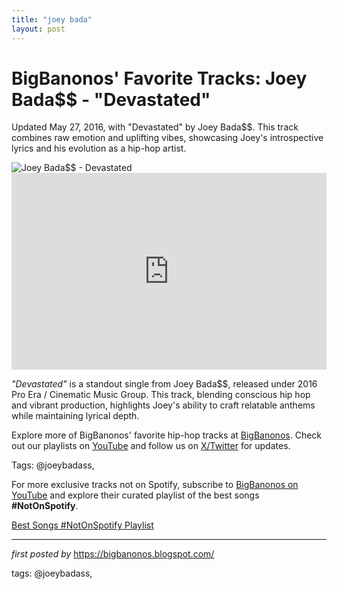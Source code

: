 ```yaml
---
title: "joey bada"
layout: post
---
```

<!-- Post Title -->
<h1 >BigBanonos' Favorite Tracks: Joey Bada$$ - "Devastated"</h1> <!-- Introductory Text -->
<p >Updated May 27, 2016, with "Devastated" by Joey Bada$$. This track combines raw emotion and uplifting vibes, showcasing Joey's introspective lyrics and his evolution as a hip-hop artist.</p> <!-- Featured Image -->
<div > <img src="https://theweeklycoos.blog/wp-content/uploads/2022/07/joey-badass-5-1200x812-1.jpeg" alt="Joey Bada$$ - Devastated" />
</div> <!-- YouTube Video Embed -->
<div > <iframe width="100%" height="315" src="https://www.youtube.com/embed/RLnA25dVzrQ" title="Joey Bada$$ - 'Devastated' (Official Music Video)" frameborder="0" allow="accelerometer; autoplay; encrypted-media; gyroscope; picture-in-picture; web-share" referrerpolicy="strict-origin-when-cross-origin" allowfullscreen></iframe>
</div> <!-- Song Information -->
<div > <p><em>"Devastated"</em> is a standout single from Joey Bada$$, released under 2016 Pro Era / Cinematic Music Group. This track, blending conscious hip hop and vibrant production, highlights Joey's ability to craft relatable anthems while maintaining lyrical depth.</p>
</div> <!-- Footer Links -->
<div > <p>Explore more of BigBanonos' favorite hip-hop tracks at <a href="https://bigbanonos.blogspot.com/" target="_blank">BigBanonos</a>. Check out our playlists on <a href="https://www.youtube.com/@BigBanonos" target="_blank">YouTube</a> and follow us on <a href="https://x.com/bigbanonos" target="_blank">X/Twitter</a> for updates.</p>
</div> <!-- Tags -->
<p >Tags: @joeybadass,</p>


<!--Subscribe and Playlist Links-->
<div>
    <p>For more exclusive tracks not on Spotify, subscribe to <a href="https://www.youtube.com/@BigBanonos" target="_blank">BigBanonos on YouTube</a> and explore their curated playlist of the best songs <strong>#NotOnSpotify</strong>.</p>
    <p><a href="https://www.youtube.com/playlist?list=PLtuNtuTatqI0kFahUCbtbfenC_ET5O_tr" target="_blank">Best Songs #NotOnSpotify Playlist<br /></a></p></div>

<hr />

<p><em>first posted by</em> <a href="https://bigbanonos.blogspot.com/" rel="noopener" target="_new">https://bigbanonos.blogspot.com/</a></p>

<p>tags: @joeybadass,</p>
